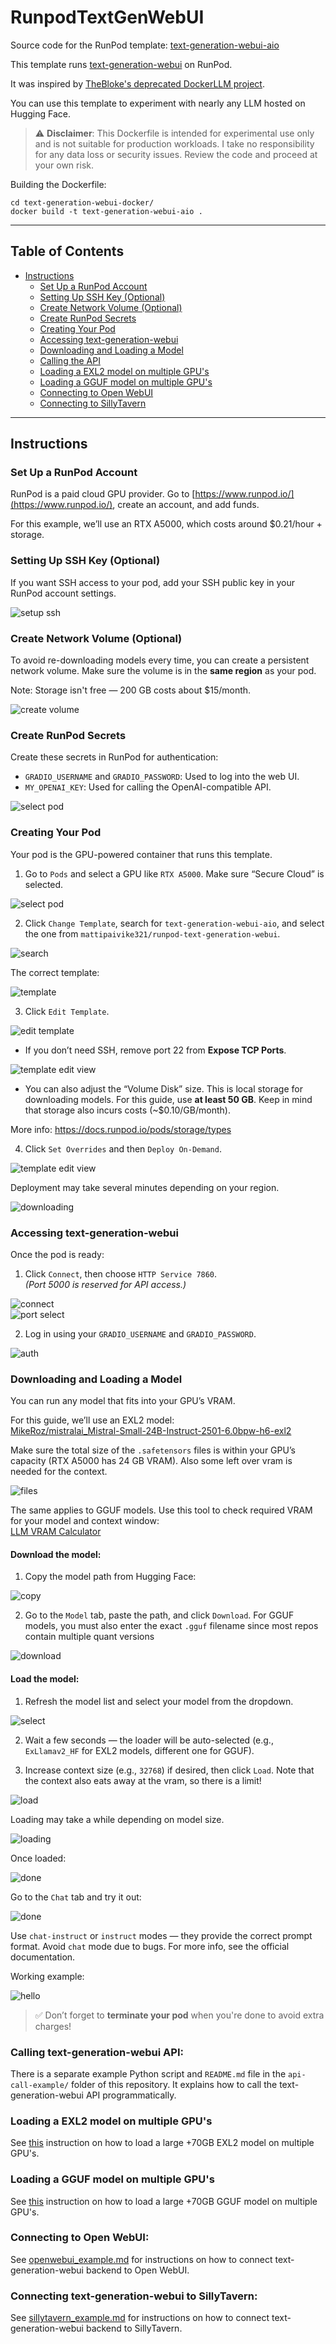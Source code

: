 # RunpodTextGenWebUI

Source code for the RunPod template: [text-generation-webui-aio](https://console.runpod.io/deploy?template=y11d9xokre&ref=7mxtxxqo)

This template runs [text-generation-webui](https://github.com/oobabooga/text-generation-webui) on RunPod.

It was inspired by [TheBloke's deprecated DockerLLM project](https://github.com/TheBlokeAI/dockerLLM).

You can use this template to experiment with nearly any LLM hosted on Hugging Face.

> ⚠️ **Disclaimer**: This Dockerfile is intended for experimental use only and is not suitable for production workloads. I take no responsibility for any data loss or security issues. Review the code and proceed at your own risk.

Building the Dockerfile:
```
cd text-generation-webui-docker/
docker build -t text-generation-webui-aio .
```

---

## Table of Contents

- [Instructions](#instructions)
  - [Set Up a RunPod Account](#set-up-a-runpod-account)
  - [Setting Up SSH Key (Optional)](#setting-up-ssh-key-optional)
  - [Create Network Volume (Optional)](#create-network-volume-optional)
  - [Create RunPod Secrets](#create-runpod-secrets)
  - [Creating Your Pod](#creating-your-pod)
  - [Accessing text-generation-webui](#accessing-text-generation-webui)
  - [Downloading and Loading a Model](#downloading-and-loading-a-model)
  - [Calling the API](#calling-text-generation-webui-api)
  - [Loading a EXL2 model on multiple GPU's](#loading-a-exl2-model-on-multiple-gpus)
  - [Loading a GGUF model on multiple GPU's](#loading-a-gguf-model-on-multiple-gpus)
  - [Connecting to Open WebUI](#connecting-to-open-webui)
  - [Connecting to SillyTavern](#connecting-text-generation-webui-to-sillytavern)

---

## Instructions

### Set Up a RunPod Account

RunPod is a paid cloud GPU provider. Go to [https://www.runpod.io/](https://www.runpod.io/), create an account, and add funds.

For this example, we’ll use an RTX A5000, which costs around $0.21/hour + storage.

### Setting Up SSH Key (Optional)

If you want SSH access to your pod, add your SSH public key in your RunPod account settings.

![setup ssh](images/pic3.png)

### Create Network Volume (Optional)

To avoid re-downloading models every time, you can create a persistent network volume. Make sure the volume is in the **same region** as your pod.

Note: Storage isn't free — 200 GB costs about $15/month.

![create volume](images/pic2.png)

### Create RunPod Secrets

Create these secrets in RunPod for authentication:

- `GRADIO_USERNAME` and `GRADIO_PASSWORD`: Used to log into the web UI.
- `MY_OPENAI_KEY`: Used for calling the OpenAI-compatible API.

![select pod](images/pic13.png)

### Creating Your Pod

Your pod is the GPU-powered container that runs this template.

1. Go to `Pods` and select a GPU like `RTX A5000`. Make sure “Secure Cloud” is selected.

![select pod](images/pic1.png)

2. Click `Change Template`, search for `text-generation-webui-aio`, and select the one from `mattipaivike321/runpod-text-generation-webui`.

![search](images/pic10.png)  


The correct template:

![template](images/pic11.png)

3. Click `Edit Template`.

![edit template](images/pic12.png)

- If you don’t need SSH, remove port 22 from **Expose TCP Ports**.

![template edit view](images/pic14.png)

- You can also adjust the “Volume Disk” size. This is local storage for downloading models. For this guide, use **at least 50 GB**. Keep in mind that storage also incurs costs (~$0.10/GB/month).

More info: https://docs.runpod.io/pods/storage/types

4. Click `Set Overrides` and then `Deploy On-Demand`.

![template edit view](images/pic15.png)

Deployment may take several minutes depending on your region.

![downloading](images/pic16.png)

### Accessing text-generation-webui

Once the pod is ready:

1. Click `Connect`, then choose `HTTP Service 7860`.  
   *(Port 5000 is reserved for API access.)*

![connect](images/pic4.png)  
![port select](images/pic5.png)

2. Log in using your `GRADIO_USERNAME` and `GRADIO_PASSWORD`.

![auth](images/pic6.png)

### Downloading and Loading a Model

You can run any model that fits into your GPU’s VRAM.

For this guide, we’ll use an EXL2 model:  
[MikeRoz/mistralai_Mistral-Small-24B-Instruct-2501-6.0bpw-h6-exl2](https://huggingface.co/MikeRoz/mistralai_Mistral-Small-24B-Instruct-2501-6.0bpw-h6-exl2)

Make sure the total size of the `.safetensors` files is within your GPU’s capacity (RTX A5000 has 24 GB VRAM). Also some left over vram is needed for the context.

![files](images/pic9.png)

The same applies to GGUF models. Use this tool to check required VRAM for your model and context window:  
[LLM VRAM Calculator](https://huggingface.co/spaces/NyxKrage/LLM-Model-VRAM-Calculator)

#### Download the model:

1. Copy the model path from Hugging Face:

![copy](images/pic7.png)

2. Go to the `Model` tab, paste the path, and click `Download`.  For GGUF models, you must also enter the exact `.gguf` filename since most repos contain multiple quant versions

![download](images/pic8.png)

#### Load the model:

1. Refresh the model list and select your model from the dropdown.

![select](images/pic17.png)

2. Wait a few seconds — the loader will be auto-selected (e.g., `ExLlamav2_HF` for EXL2 models, different one for GGUF).

3. Increase context size (e.g., `32768`) if desired, then click `Load`. Note that the context also eats away at the vram, so there is a limit!

![load](images/pic18.png)

Loading may take a while depending on model size.

![loading](images/pic19.png)

Once loaded:

![done](images/pic20.png)

Go to the `Chat` tab and try it out:

![done](images/pic21.png)

Use `chat-instruct` or `instruct` modes — they provide the correct prompt format. Avoid `chat` mode due to bugs. For more info, see the official documentation.

Working example:

![hello](images/pic22.png)

> ✅ Don’t forget to **terminate your pod** when you're done to avoid extra charges!

### Calling text-generation-webui API:

There is a separate example Python script and `README.md` file in the `api-call-example/` folder of this repository. It explains how to call the text-generation-webui API programmatically.

### Loading a EXL2 model on multiple GPU's

See [this](exl2_multi_gpu_example.md) instruction on how to load a large +70GB EXL2 model on multiple GPU's.

### Loading a GGUF model on multiple GPU's

See [this](gguf_multi_gpu_example.md) instruction on how to load a large +70GB GGUF model on multiple GPU's.

### Connecting to Open WebUI:

See [openwebui_example.md](openwebui_example.md) for instructions on how to connect text-generation-webui backend to Open WebUI.

### Connecting text-generation-webui to SillyTavern:

See [sillytavern_example.md](sillytavern_example.md) for instructions on how to connect text-generation-webui backend to SillyTavern.

